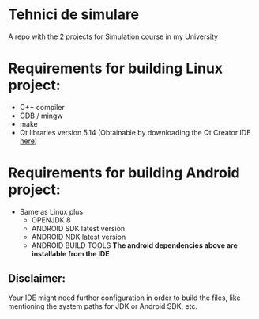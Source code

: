# Tehnici de simulare
A repo with the 2 projects for Simulation course in my University

# Requirements for building Linux project:
- C++ compiler
- GDB / mingw
- make
- Qt libraries version 5.14 (Obtainable by downloading the Qt Creator IDE [here](https://www.qt.io/download-open-source?hsCtaTracking=9f6a2170-a938-42df-a8e2-a9f0b1d6cdce%7C6cb0de4f-9bb5-4778-ab02-bfb62735f3e5))

# Requirements for building Android project:
- Same as Linux plus:
  - OPENJDK 8
  - ANDROID SDK latest version
  - ANDROID NDK latest version
  - ANDROID BUILD TOOLS
**The android dependencies above are installable from the IDE**
  
## Disclaimer:
Your IDE might need further configuration in order to build the files, like mentioning the system paths for JDK or Android SDK, etc. 
